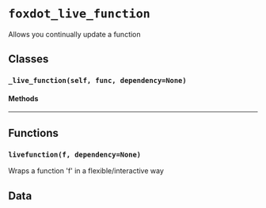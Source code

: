 # `foxdot_live_function`

Allows you continually update a function 

## Classes

### `_live_function(self, func, dependency=None)`



#### Methods

---

## Functions

### `livefunction(f, dependency=None)`

Wraps a function 'f' in a flexible/interactive way 

## Data

